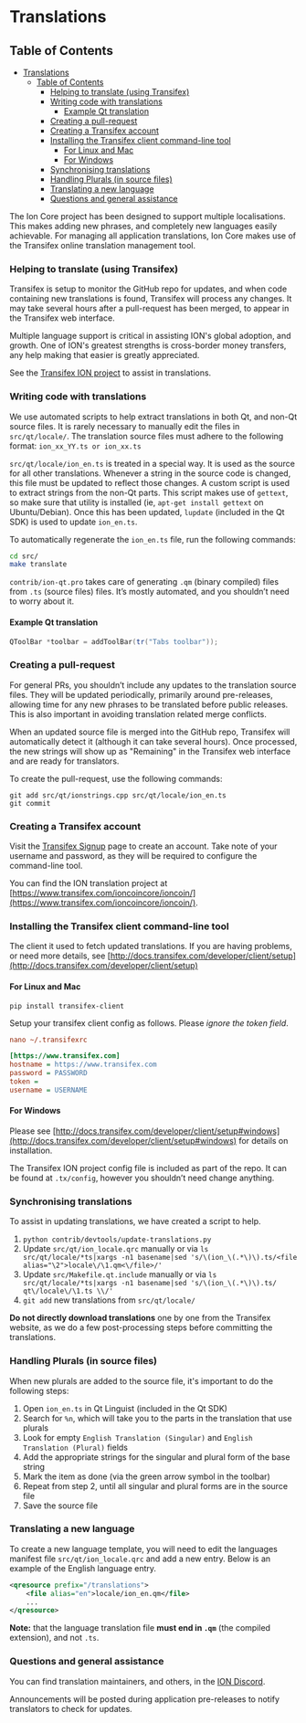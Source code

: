 # Translations

Table of Contents
-----------------
- [Translations](#translations)
  - [Table of Contents](#table-of-contents)
    - [Helping to translate (using Transifex)](#helping-to-translate-using-transifex)
    - [Writing code with translations](#writing-code-with-translations)
      - [Example Qt translation](#example-qt-translation)
    - [Creating a pull-request](#creating-a-pull-request)
    - [Creating a Transifex account](#creating-a-transifex-account)
    - [Installing the Transifex client command-line tool](#installing-the-transifex-client-command-line-tool)
      - [For Linux and Mac](#for-linux-and-mac)
      - [For Windows](#for-windows)
    - [Synchronising translations](#synchronising-translations)
    - [Handling Plurals (in source files)](#handling-plurals-in-source-files)
    - [Translating a new language](#translating-a-new-language)
    - [Questions and general assistance](#questions-and-general-assistance)

The Ion Core project has been designed to support multiple localisations. This makes adding new phrases, and completely new languages easily achievable. For managing all application translations, Ion Core makes use of the Transifex online translation management tool.

### Helping to translate (using Transifex)
Transifex is setup to monitor the GitHub repo for updates, and when code containing new translations is found, Transifex will process any changes. It may take several hours after a pull-request has been merged, to appear in the Transifex web interface.

Multiple language support is critical in assisting ION's global adoption, and growth. One of ION's greatest strengths is cross-border money transfers, any help making that easier is greatly appreciated.

See the [Transifex ION project](https://www.transifex.com/ioncoincore/ioncoin/) to assist in translations.

### Writing code with translations
We use automated scripts to help extract translations in both Qt, and non-Qt source files. It is rarely necessary to manually edit the files in `src/qt/locale/`. The translation source files must adhere to the following format:
`ion_xx_YY.ts or ion_xx.ts`

`src/qt/locale/ion_en.ts` is treated in a special way. It is used as the source for all other translations. Whenever a string in the source code is changed, this file must be updated to reflect those changes. A custom script is used to extract strings from the non-Qt parts. This script makes use of `gettext`, so make sure that utility is installed (ie, `apt-get install gettext` on Ubuntu/Debian). Once this has been updated, `lupdate` (included in the Qt SDK) is used to update `ion_en.ts`.

To automatically regenerate the `ion_en.ts` file, run the following commands:
```sh
cd src/
make translate
```

`contrib/ion-qt.pro` takes care of generating `.qm` (binary compiled) files from `.ts` (source files) files. It’s mostly automated, and you shouldn’t need to worry about it.

#### Example Qt translation
```cpp
QToolBar *toolbar = addToolBar(tr("Tabs toolbar"));
```

### Creating a pull-request
For general PRs, you shouldn’t include any updates to the translation source files. They will be updated periodically, primarily around pre-releases, allowing time for any new phrases to be translated before public releases. This is also important in avoiding translation related merge conflicts.

When an updated source file is merged into the GitHub repo, Transifex will automatically detect it (although it can take several hours). Once processed, the new strings will show up as "Remaining" in the Transifex web interface and are ready for translators.

To create the pull-request, use the following commands:
```
git add src/qt/ionstrings.cpp src/qt/locale/ion_en.ts
git commit
```


### Creating a Transifex account
Visit the [Transifex Signup](https://www.transifex.com/signup/) page to create an account. Take note of your username and password, as they will be required to configure the command-line tool.

You can find the ION translation project at [https://www.transifex.com/ioncoincore/ioncoin/](https://www.transifex.com/ioncoincore/ioncoin/).

### Installing the Transifex client command-line tool
The client it used to fetch updated translations. If you are having problems, or need more details, see [http://docs.transifex.com/developer/client/setup](http://docs.transifex.com/developer/client/setup)

#### For Linux and Mac

`pip install transifex-client`

Setup your transifex client config as follows. Please *ignore the token field*.

```ini
nano ~/.transifexrc

[https://www.transifex.com]
hostname = https://www.transifex.com
password = PASSWORD
token =
username = USERNAME
```

#### For Windows

Please see [http://docs.transifex.com/developer/client/setup#windows](http://docs.transifex.com/developer/client/setup#windows) for details on installation.

The Transifex ION project config file is included as part of the repo. It can be found at `.tx/config`, however you shouldn’t need change anything.

### Synchronising translations
To assist in updating translations, we have created a script to help.

1. `python contrib/devtools/update-translations.py`
2. Update `src/qt/ion_locale.qrc` manually or via
   `ls src/qt/locale/*ts|xargs -n1 basename|sed 's/\(ion_\(.*\)\).ts/<file alias="\2">locale\/\1.qm<\/file>/'`
3. Update `src/Makefile.qt.include` manually or via
   `ls src/qt/locale/*ts|xargs -n1 basename|sed 's/\(ion_\(.*\)\).ts/  qt\/locale\/\1.ts \\/'`
4. `git add` new translations from `src/qt/locale/`

**Do not directly download translations** one by one from the Transifex website, as we do a few post-processing steps before committing the translations.

### Handling Plurals (in source files)
When new plurals are added to the source file, it's important to do the following steps:

1. Open `ion_en.ts` in Qt Linguist (included in the Qt SDK)
2. Search for `%n`, which will take you to the parts in the translation that use plurals
3. Look for empty `English Translation (Singular)` and `English Translation (Plural)` fields
4. Add the appropriate strings for the singular and plural form of the base string
5. Mark the item as done (via the green arrow symbol in the toolbar)
6. Repeat from step 2, until all singular and plural forms are in the source file
7. Save the source file

### Translating a new language
To create a new language template, you will need to edit the languages manifest file `src/qt/ion_locale.qrc` and add a new entry. Below is an example of the English language entry.

```xml
<qresource prefix="/translations">
    <file alias="en">locale/ion_en.qm</file>
    ...
</qresource>
```

**Note:** that the language translation file **must end in `.qm`** (the compiled extension), and not `.ts`.

### Questions and general assistance
You can find translation maintainers, and others, in the [ION Discord](https://discord.gg/vuZn7gC).

Announcements will be posted during application pre-releases to notify translators to check for updates.

